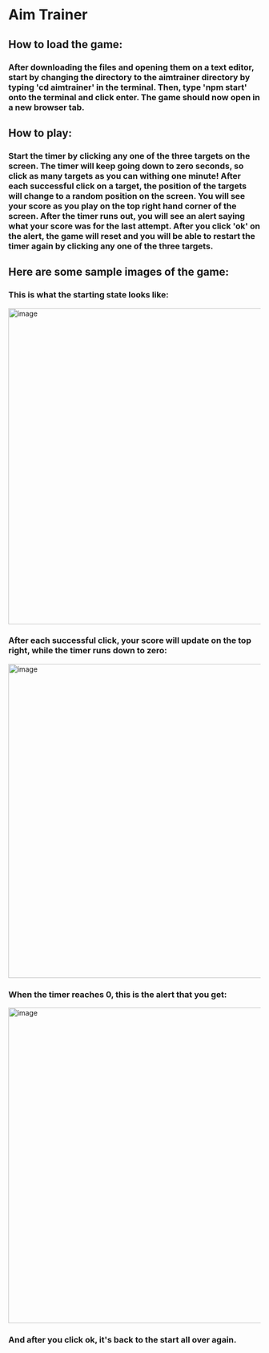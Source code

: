 # **Aim Trainer**

## **How to load the game:**

### After downloading the files and opening them on a text editor, start by changing the directory to the aimtrainer directory by typing 'cd aimtrainer' in the terminal. Then, type 'npm start' onto the terminal and click enter. The game should now open in a new browser tab. 

## **How to play:**

### Start the timer by clicking any one of the three targets on the screen. The timer will keep going down to zero seconds, so click as many targets as you can withing one minute! After each successful click on a target, the position of the targets will change to a random position on the screen. You will see your score as you play on the top right hand corner of the screen. After the timer runs out, you will see an alert saying what your score was for the last attempt. After you click 'ok' on the alert, the game will reset and you will be able to restart the timer again by clicking any one of the three targets. 

## **Here are some sample images of the game:**

### This is what the starting state looks like:
<img width="631" alt="image" src="https://user-images.githubusercontent.com/45811245/180126567-dd81a3a8-8500-4f82-a92a-038d290b349c.png">


### After each successful click, your score will update on the top right, while the timer runs down to zero:
<img width="627" alt="image" src="https://user-images.githubusercontent.com/45811245/180126696-a07ad4fb-9b72-4c9b-b107-98556a00d440.png">


### When the timer reaches 0, this is the alert that you get:
<img width="630" alt="image" src="https://user-images.githubusercontent.com/45811245/180126809-ad4bb59e-420d-49dc-a941-9b4eb43c233d.png">


### And after you click ok, it's back to the start all over again. 
